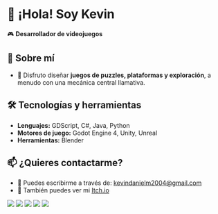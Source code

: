 # 👋 ¡Hola! Soy Kevin

🎮 **Desarrollador de videojuegos**

## 🧠 Sobre mí

- 🧩 Disfruto diseñar **juegos de puzzles, plataformas y exploración**, a menudo con una mecánica central llamativa.

## 🛠️ Tecnologías y herramientas

- **Lenguajes:** GDScript, C#, Java, Python
- **Motores de juego:** Godot Engine 4, Unity, Unreal
- **Herramientas:** Blender

## 📫 ¿Quieres contactarme?

- 💌 Puedes escribirme a través de: kevindanielm2004@gmail.com
- 💼 También puedes ver mi [Itch.io](https://just-kvin.itch.io)
  
![](http://github-profile-summary-cards.vercel.app/api/cards/profile-details?username=Kairbros&theme=2077)
![](http://github-profile-summary-cards.vercel.app/api/cards/most-commit-language?username=Kairbros&theme=2077)
![](http://github-profile-summary-cards.vercel.app/api/cards/repos-per-language?username=Kairbros&theme=2077)
![](http://github-profile-summary-cards.vercel.app/api/cards/stats?username=Kairbros&theme=2077)
![](http://github-profile-summary-cards.vercel.app/api/cards/productive-time?username=Kairbros&theme=2077&utcOffset=8)
